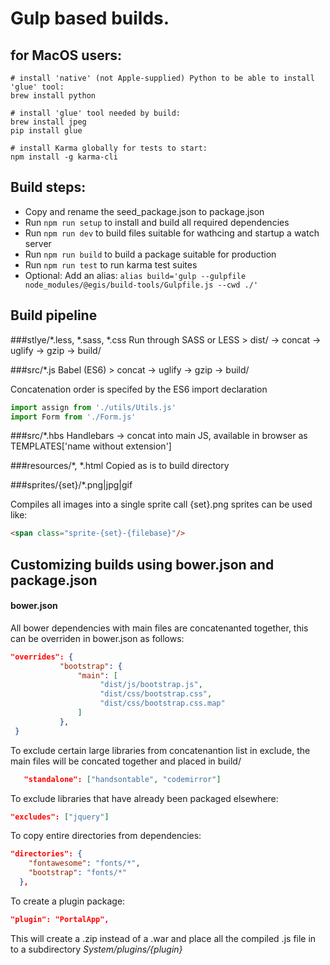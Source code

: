 # Gulp based builds.

## for MacOS users:
```shell
# install 'native' (not Apple-supplied) Python to be able to install 'glue' tool:
brew install python

# install 'glue' tool needed by build:
brew install jpeg
pip install glue

# install Karma globally for tests to start:
npm install -g karma-cli
```

## Build steps:
* Copy and rename the seed_package.json to package.json
* Run `npm run setup` to install and build all required dependencies 
* Run `npm run dev` to  build files suitable for wathcing and startup a watch server
* Run `npm run build` to build a package suitable for production
* Run `npm run test` to run karma test suites
* Optional: Add an alias: `alias build='gulp --gulpfile node_modules/@egis/build-tools/Gulpfile.js --cwd ./'`

## Build pipeline

###stlye/*.less, *.sass, *.css
	Run through SASS or LESS >  dist/ -> concat -> uglify -> gzip -> build/ 

###src/*.js
	Babel (ES6) > concat -> uglify -> gzip -> build/ 

Concatenation order is specifed by the ES6 import declaration
```javascript
import assign from './utils/Utils.js'
import Form from './Form.js'
```	


		
###src/*.hbs
	Handlebars -> concat into main JS, available in browser as TEMPLATES['name without extension']
	
###resources/*, *.html
	Copied as is to build directory
	
###sprites/{set}/*.png|jpg|gif

Compiles all images into a single sprite call {set}.png sprites can be used like:

```html
<span class="sprite-{set}-{filebase}"/>
```

## Customizing builds using bower.json and package.json


#### bower.json
All bower dependencies with main files are concatenanted together, this can be overriden in bower.json as follows:

```json 
"overrides": {
           "bootstrap": {
               "main": [
                    "dist/js/bootstrap.js",
                    "dist/css/bootstrap.css", 
                    "dist/css/bootstrap.css.map"
               ]
           },
 }   
```

To exclude certain large libraries from concatenantion list in exclude, the main files will be concated together and placed in build/<libray name>
```json
   "standalone": ["handsontable", "codemirror"]
```

To exclude libraries that have already been packaged elsewhere:
```json
"excludes": ["jquery"]
```

To copy entire directories from dependencies:

```json
"directories": {
    "fontawesome": "fonts/*",
    "bootstrap": "fonts/*"
  },
```

To create a plugin package:

```json
"plugin": "PortalApp",
```
This will create a .zip instead of a .war and place all the compiled .js file in to a subdirectory *System/plugins/{plugin}*

